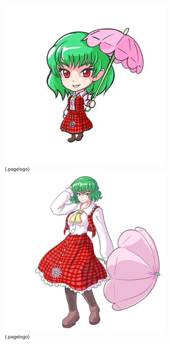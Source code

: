 <!-- TITLE: Yuuka Kazami -->
<!-- SUBTITLE: Playable Character in Fantasy Crescendo -->

![Yuukachibit](/uploads/chibis/yuukachibit.png "Yuukachibit"){.pagelogo}
![Yuuka Portrait 1](/uploads/characters/yuuka-portrait-1.png "Yuuka Portrait 1"){.pagelogo}
